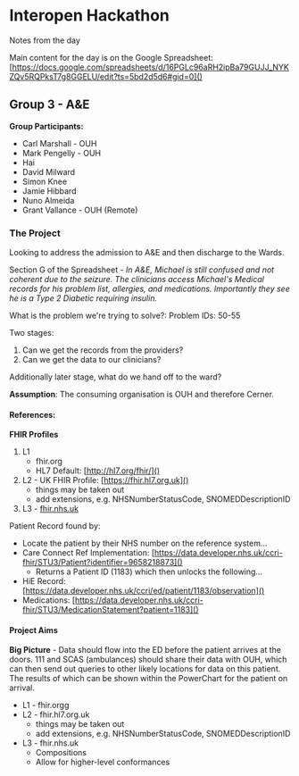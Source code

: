 # Interopen Hackathon

Notes from the day

Main content for the day is on the Google Spreadsheet: [https://docs.google.com/spreadsheets/d/16PGLc96aRH2ipBa79GUJJ_NYKZQv5RQPksT7g8GGELU/edit?ts=5bd2d5d6#gid=0]()


## Group 3 - A&E

**Group Participants:**

* Carl Marshall - OUH
* Mark Pengelly - OUH
* Hai 
* David Milward
* Simon Knee
* Jamie Hibbard
* Nuno Almeida
* Grant Vallance - OUH (Remote)

### The Project

Looking to address the admission to A&E and then discharge to the Wards.

Section G of the Spreadsheet - *In A&E, Michael is still confused and not coherent due to the seizure. The clinicians access Michael's Medical records for his problem list, allergies, and medications. Importantly they see he is a Type 2 Diabetic requiring insulin.*

What is the problem we're trying to solve?: Problem IDs: 50-55

Two stages:

1. Can we get the records from the providers?
2. Can we get the data to our clinicians?

Additionally later stage, what do we hand off to the ward?

**Assumption**: The consuming organisation is OUH and therefore Cerner.

#### References:

**FHIR Profiles**
1. L1
   * fhir.org
   * HL7 Default: [http://hl7.org/fhir/]()
2. L2 - UK FHIR Profile: [https://fhir.hl7.org.uk]()
   * things may be taken out
   * add extensions, e.g. NHSNumberStatusCode, SNOMEDDescriptionID
3.  L3 - [fhir.nhs.uk]()

Patient Record found by:

* Locate the patient by their NHS number on the reference system...
* Care Connect Ref Implementation: [https://data.developer.nhs.uk/ccri-fhir/STU3/Patient?identifier=9658218873]()
  * Returns a Patient ID (1183) which then unlocks the following...
* HiE Record: [https://data.developer.nhs.uk/ccri/ed/patient/1183/observation]()
* Medications: [https://data.developer.nhs.uk/ccri-fhir/STU3/MedicationStatement?patient=1183]()

#### Project Aims

**Big Picture** - Data should flow into the ED before the patient arrives at the doors. 111 and SCAS (ambulances) should share their data with OUH, which can then send out queries to other likely locations for data on this patient. The results of which can be shown within the PowerChart for the patient on arrival.

 - L1 - fhir.orgg
 - L2 - fhir.hl7.org.uk
    - things may be taken out
    - add extensions, e.g. NHSNumberStatusCode, SNOMEDDescriptionID
 - L3 - fhir.nhs.uk
    - Compositions
    - Allow for higher-level conformances
